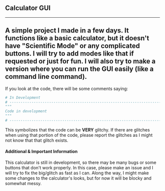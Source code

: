 ## Calculator GUI
-----------------
A simple project I made in a few days. It functions like a basic calculator, but it doesn't have "Scientific Mode" or
any complicated buttons. I will try to add modes like that if requested or just for fun. I will also try to make a
version where you can run the GUI easily (like a command line command).
-------------------------------------
If you look at the code, there will be some comments saying:
```python
# In Development
# ------------------------------------------------------------------------------------
"""
Code in development
"""
# ------------------------------------------------------------------------------------
```
This symbolizes that the code can be **VERY** glitchy. If there are glitches when using that portion of the code, please
report the glitches as I might not know that that glitch exists.

#### Additional & Important Information

This calculator is still in development, so there may be many bugs or some buttons that don't work properly. In this
case, please make an issue and I will try to fix the big/glitch as fast as I can. Along the way, I might make some
changes to the calculator's looks, but for now it will be blocky and somewhat messy.